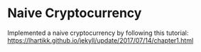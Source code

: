 # Naive Cryptocurrency
Implemented a naive cryptocurrency by following this tutorial: https://lhartikk.github.io/jekyll/update/2017/07/14/chapter1.html
